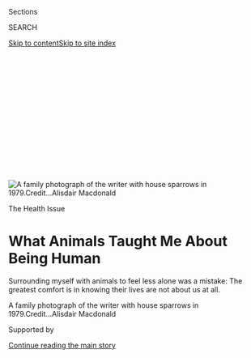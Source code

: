 <div id="app">

<div>

<div>

<div>

<div class="NYTAppHideMasthead css-ikk3s8 e1suatyy0">

<div class="section css-133zg39 e1suatyy2">

<div class="css-eph4ug er09x8g0">

<div class="css-6n7j50">

</div>

<span class="css-1dv1kvn">Sections</span>

<div class="css-10488qs">

<span class="css-1dv1kvn">SEARCH</span>

</div>

[Skip to content](#site-content)[Skip to site
index](#site-index)

</div>

<div class="css-10698na e1huz5gh0">

</div>

</div>

</div>

</div>

<div data-aria-hidden="false">

<div id="site-content" data-role="main">

<div>

<div class="css-1aor85t" style="opacity:0.000000001;z-index:-1;visibility:hidden">

<div class="css-1hqnpie">

<div class="css-epjblv">

<span class="css-z6pdnw">What Animals Taught Me About Being
Human</span>

</div>

<div class="css-k008qs">

<div class="css-1iwv8en">

<span class="css-18z7m18"></span>

<div>

<div>

</div>

</div>

</div>

<span class="css-1n6z4y">https://nyti.ms/2rllJ7y</span>

<div class="css-1705lsu">

<div class="css-4xjgmj">

<div class="css-4skfbu" data-role="toolbar" data-aria-label="Social Media Share buttons, Save button, and Comments Panel with current comment count" data-testid="share-tools">

  - 
  - 
  - 
  - 
    
    <div class="css-6n7j50">
    
    </div>

  - 
  - 

</div>

</div>

</div>

</div>

</div>

</div>

<div class="css-11qgg8s">

</div>

<div id="fullBleedHeaderContent">

<div class="css-9fsmc8">

![<span class="css-i48y28 e13ogyst0" data-aria-hidden="true">A family
photograph of the writer with house sparrows in
1979.</span><span class="css-ach9cc e1z0qqy90" itemprop="copyrightHolder"><span class="css-1ly73wi e1tej78p0">Credit...</span><span><span>Alisdair
Macdonald</span></span></span>](https://static01.graylady3jvrrxbe.onion/images/2017/05/21/magazine/21openeressay2/21openeressay2-articleLarge-v3.jpg?quality=75&auto=webp&disable=upscale)

</div>

<div class="css-1pumfk">

The Health Issue

<div class="css-1vkm6nb ehdk2mb0">

# What Animals Taught Me About Being Human

</div>

Surrounding myself with animals to feel less alone was a mistake: The
greatest comfort is in knowing their lives are not about us at all.

</div>

<div class="css-nwzfg5 e1gnum310">

<span class="css-1f9pvn2 magazine">A family photograph of the writer
with house sparrows in
1979.</span><span class="css-ach9cc e1z0qqy90" itemprop="copyrightHolder"><span class="css-1ly73wi e1tej78p0">Credit...</span><span><span>Alisdair
Macdonald</span></span></span>

</div>

<div id="sponsor-wrapper" class="css-1hyfx7x">

<div id="sponsor-slug" class="css-19vbshk">

Supported by

</div>

[Continue reading the main
story](#after-sponsor)

<div id="sponsor" class="ad sponsor-wrapper" style="text-align:center;height:100%;display:block">

</div>

<div id="after-sponsor">

</div>

</div>

<div class="css-1fl1393 e1gnum311">

<div class="css-18e8msd">

<div class="css-vp77d3 epjyd6m0">

<div class="css-1baulvz">

By <span class="css-1baulvz last-byline" itemprop="name">Helen
Macdonald</span>

</div>

</div>

  - May 16,
    2017

  - 
    
    <div class="css-4xjgmj">
    
    <div class="css-d8bdto" data-role="toolbar" data-aria-label="Social Media Share buttons, Save button, and Comments Panel with current comment count" data-testid="share-tools">
    
      - 
      - 
      - 
      - 
        
        <div class="css-6n7j50">
        
        </div>
    
      - 
      - 
    
    </div>
    
    </div>

</div>

</div>

</div>

<div class="section meteredContent css-1r7ky0e" name="articleBody" itemprop="articleBody">

<div class="css-1fanzo5 StoryBodyCompanionColumn">

<div class="css-53u6y8">

<span class="css-ggqk20 ethc9we0">L</span>ong ago, when I was 9 or 10, I
wrote a school essay on what I wanted to be when I grew up. I’ll be an
artist, and I’ll keep a pet otter, I announced confidently, before
adding, “as long as the otter is happy.” When I got back my exercise
book, my teacher had commented, “But how can you tell if an otter is
happy?” I boiled with indignation. Surely, I thought, otters would be
happy if they had a soft place to sleep, could play, go exploring, make
a friend (that would be me) and swim around in rivers catching fish. The
fish were my only concession to the notion that an otter’s needs might
not match my own. It never occurred to me that I might not understand
the things an otter wanted, or understand much of what an otter might
be. I thought animals were just like me.

I was an odd, solitary child with an early and all-consuming compulsion
to seek out wild creatures. Perhaps this was unfinished business related
to losing my twin at birth: a small girl searching for her missing half,
not knowing what she was looking for. I upended rocks for centipedes and
ants, followed butterflies between flowers, lay facedown in meadows
breathing in the perfume of roots and decay, transfixed by the sight of
tiny insects the size of punctuation marks making their laborious way up
blades of grass. I pored over field guides trying to learn the names of
all these creatures — it seemed polite, like knowing the names of my
classmates at school. Viewed close up, the profusion of life in a few
square feet of vegetation astonished me, radically shifting my sense of
scale and widening my world beyond the modest familiarities of classroom
and
home.

</div>

</div>

<div style="max-width:100%;margin:0 auto">

<div class="css-17dprlf" data-id="100000005099794" data-slug="21mag-health-nav" style="max-width:300px">

</div>

</div>

<div class="css-1fanzo5 StoryBodyCompanionColumn">

<div class="css-53u6y8">

The creatures I met in the fields and woods around my house came to feel
like a secret family, though I spent a lot of time chasing and catching
them and not thinking much about how that made them feel. I was a child
kneeling to extract a grasshopper from the closed cage of one hand,
solemn with the necessity of gentleness, frowning as I took in the
details of its netted wings, heraldically marked thorax, abdomen as
glossy and engineered as jewelry. I wasn’t just finding out what animals
looked like, but testing my capacity to navigate that perilous space
between harm and care that was partly about understanding how much power
over things I might have and partly how much power I had over myself,
knowing that I could so easily hurt them. At home I kept insects and
amphibians in a growing collection of glass aquariums and vivariums
arranged on bedroom shelves and windowsills. Later they were joined by
an orphaned crow, an injured jackdaw, a badger cub and a nest of baby
bullfinches rendered homeless by a neighbor’s hedge-pruning. Looking
after this menagerie taught me a lot about animal husbandry, but in
retrospect my motives were selfish. Rescuing animals made me feel good
about myself; surrounded by them, I felt less alone.

</div>

</div>

<div class="css-1fanzo5 StoryBodyCompanionColumn">

<div class="css-53u6y8">

My parents were wonderfully accepting of these eccentricities, putting
up with seeds scattered on kitchen countertops and bird droppings in the
hall with great good grace. But things weren’t so easy at school. To use
a term from developmental psychology, social cognition wasn’t my forte.
One morning I wandered off the court in the middle of a netball match to
identify some nearby birdcalls and was bewildered by the rage this
induced in my team. Things like this kept happening. I wasn’t good at
teams. Or rules. Or any of the in-jokes and complicated allegiances of
my peer group. Unsurprisingly, I was bullied. To salve this growing,
biting sense of difference from my peers, I began to use animals to make
myself disappear. By concentrating hard enough on insects, or by holding
binoculars up to my eyes to bring wild birds close, I found that I could
make myself go away. This method of finding refuge from difficulty was
an abiding feature of my childhood.

By the time I was in my 30s, I thought I’d grown out of this habit. I
had been a falconer for many years, which was a surprising education in
emotional intelligence. It taught me to think clearly about the
consequences of my actions, to understand the importance of positive
reinforcement and gentleness in negotiating trust. To know exactly when
the hawk had had enough, when it would rather be alone. And most of all,
to understand that the other party in a relationship might see a
situation differently or disagree with me for its own good reasons.
These were lessons about respect, agency and other minds that, I am
embarrassed to confess, I was rather late in applying to people. I
learned them first from
birds.

</div>

</div>

<div style="max-width:100%;margin:0 auto">

<div class="css-17dprlf" data-id="100000005099382" data-slug="21opener-pq" style="max-width:300px">

</div>

</div>

<div class="css-1fanzo5 StoryBodyCompanionColumn">

<div class="css-53u6y8">

But when I was 37, my father died, and all these lessons were suddenly
forgotten. I wanted to be something as fierce and inhuman as a goshawk.
So I lived with one. Watching her soar and hunt over hillsides near my
home, I identified so closely with the qualities I saw in her that I
forgot my grief. But I also forgot how to be a person, and fell into a
deep depression. A hawk turned out to be a terrible model for living a
human life. Once again, I had tried to escape emotional difficulty by
filling my mind with a living creature. It was a failure, a mistake that
revealed in retrospect the deepest lesson that animals have taught me:
how easily and unconsciously we see other lives as mirrors of our own.

**Animals don’t exist** in order to teach us things, but that is what
they have always done, and most of what they teach us is what we think
we know about ourselves. The purpose of animals in medieval bestiaries,
for example, was to give us lessons in how to live. I don’t know anyone
who now thinks of pelicans as models of Christian self-sacrifice, or the
imagined couplings of vipers and lampreys as an allegorical exhortation
for wives to put up with unpleasant husbands. But our minds still work
like bestiaries. We thrill at the notion that we could be as wild as a
hawk or a weasel, possessing the inner ferocity to go after the things
we want; we laugh at animal videos that make us yearn to experience life
as joyfully as a bounding lamb. A photograph of the last passenger
pigeon makes palpable the grief and fear of our own unimaginable
extinction. We use animals as ideas to amplify and enlarge aspects of
ourselves, turning them into simple, safe harbors for things we feel and
often cannot express.

</div>

</div>

<div class="css-1fanzo5 StoryBodyCompanionColumn">

<div class="css-53u6y8">

None of us see animals clearly. They’re too full of the stories we’ve
given them. Encountering them is an encounter with everything you’ve
ever learned about them from previous sightings, from books, images,
conversations. Even rigorous scientific studies have asked questions of
animals in ways that reflect our human concerns. In the late 1930s, for
example, when the Dutch and Austrian ethologists Niko Tinbergen and
Konrad Lorenz towed models resembling flying hawks above turkey chicks,
they were trying to prove that these birds hatched with a hard-wired
image resembling an airborne bird of prey already in their minds that
compelled them to freeze in terror. While later research has suggested
it is very likely that young turkeys actually learn what to fear from
other turkeys, the earlier experiment is still valuable, not least for
what it says about human fears. To me it seems shaped by the historical
anxieties of a Europe threatened for the first time by large-scale
aerial warfare, when pronouncements were made that “the bomber will
always get through,” no matter how tight the national defense.

Simply knowing that fragment of history, and knowing that domesticated
turkey chicks freeze when hawks fly overhead, make them more complicated
creatures than farmyard poultry or oven-ready carcasses. For the more
time spent researching, watching and interacting with animals, the more
the stories they’re made of change, turning into richer stories that can
alter not only what you think of the animal but also who you are. It has
broadened my notion of home to think of what that concept might mean to
a nurse shark or a migratory barn swallow; altered my notion of family
after I learned of the breeding systems of acorn woodpeckers, in which
several males and females together raise a nest of young. No one I know
thinks that humans should spawn like wave-borne grunion or subsist
entirely on flies. But the various lives of creatures have led me to
feel there might not be only one right way to express care, to feel
allegiance, a love for place, a way of moving through the world.

You cannot know what it is like to be a bat by screwing your eyes tight,
imagining membranous wings, finding your way through darkness by talking
to it in tones that reply to you with the shape of the world. As the
philosopher Thomas Nagel explained, the only way to know what it is like
to be a bat is to be a bat. But the imagining? The attempt? That is a
good and important thing. It forces you to think about what you don’t
know about the creature: what it eats, where it lives, how it
communicates with others. The effort generates questions not just about
how being a bat is different but about how different the world might be
for a bat. For what an animal needs or values in a place is not always
what we need, value or even notice. Muntjac deer have eaten the
undergrowth where nightingales once nested in the forests near my home,
and now those birds have gone. What to my human eye is a place of
natural beauty is, for a nightingale, something like a desert. Perhaps
this is why I am impatient with the argument that we should value
natural places for their therapeutic benefits. It’s true that time
walking in a forest can be beneficial to our mental health. But valuing
a forest for that purpose traduces what forests are. They are not there
for us alone.

For some weeks, I’ve been worried about the health of family and
friends. Today I’ve stared at a computer screen for hours. My eyes hurt.
My heart does, too. Feeling the need for air, I sit on the step of my
open back door and see a rook, a sociable species of European crow,
flying low toward my house through gray evening air. Straightaway I use
the trick I learned as a child, and all my difficult emotions lessen as
I imagine how the press of cooling air might feel against its wings. But
my deepest relief doesn’t come from imagining I can feel what the rook
feels, know what the rook knows — instead, it’s slow delight in
recognizing that I cannot. These days I take emotional solace from
understanding that animals are not like me, that their lives are not
about us at all. The house it’s flying over has meaning for both of us.
To me, it is home. To a rook? A way point on a journey, a collection of
tiles and slopes, useful as a perch or a thing to drop walnuts on in
autumn to make them shatter and let it winkle out the flesh inside.

Then there is something else. As it passes overhead, the rook tilts its
head to regard me briefly before flying on. And with that glance I feel
a prickling in my skin that runs down my spine, and my sense of place
shifts. The rook and I have shared no purpose. For one brief moment we
noticed each other, is all. When I looked at the rook and the rook
looked at me, I became a feature of its landscape as much as it became a
feature of mine. Our separate lives, for that moment, coincided, and all
my anxiety vanished in that one fugitive moment, when a bird in the sky
on its way somewhere else pulled me back into the world by sending a
glance across the divide.

</div>

</div>

</div>

<div>

</div>

<div>

</div>

<div>

</div>

<div>

<div id="bottom-wrapper" class="css-1ede5it">

<div id="bottom-slug" class="css-l9onyx">

Advertisement

</div>

[Continue reading the main
story](#after-bottom)

<div id="bottom" class="ad bottom-wrapper" style="text-align:center;height:100%;display:block;min-height:90px">

</div>

<div id="after-bottom">

</div>

</div>

</div>

</div>

</div>

## Site Index

<div>

</div>

## Site Information Navigation

  - [© <span>2020</span> <span>The New York Times
    Company</span>](https://help.nytimes3xbfgragh.onion/hc/en-us/articles/115014792127-Copyright-notice)

<!-- end list -->

  - [NYTCo](https://www.nytco.com/)
  - [Contact
    Us](https://help.nytimes3xbfgragh.onion/hc/en-us/articles/115015385887-Contact-Us)
  - [Work with us](https://www.nytco.com/careers/)
  - [Advertise](https://nytmediakit.com/)
  - [T Brand Studio](http://www.tbrandstudio.com/)
  - [Your Ad
    Choices](https://www.nytimes3xbfgragh.onion/privacy/cookie-policy#how-do-i-manage-trackers)
  - [Privacy](https://www.nytimes3xbfgragh.onion/privacy)
  - [Terms of
    Service](https://help.nytimes3xbfgragh.onion/hc/en-us/articles/115014893428-Terms-of-service)
  - [Terms of
    Sale](https://help.nytimes3xbfgragh.onion/hc/en-us/articles/115014893968-Terms-of-sale)
  - [Site
    Map](https://spiderbites.nytimes3xbfgragh.onion)
  - [Help](https://help.nytimes3xbfgragh.onion/hc/en-us)
  - [Subscriptions](https://www.nytimes3xbfgragh.onion/subscription?campaignId=37WXW)

</div>

</div>

</div>

</div>
